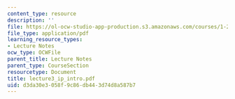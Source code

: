 ```yaml
---
content_type: resource
description: ''
file: https://ol-ocw-studio-app-production.s3.amazonaws.com/courses/1-224j-carrier-systems-fall-2003/d3da30e3058f9c86db443d74d8a587b7_lecture3_ip_intro.pdf
file_type: application/pdf
learning_resource_types:
- Lecture Notes
ocw_type: OCWFile
parent_title: Lecture Notes
parent_type: CourseSection
resourcetype: Document
title: lecture3_ip_intro.pdf
uid: d3da30e3-058f-9c86-db44-3d74d8a587b7
---
```


